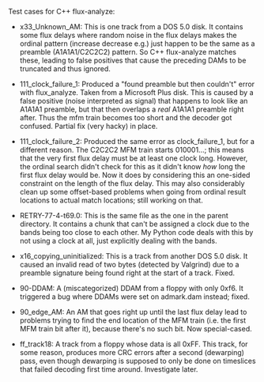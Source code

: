 Test cases for C++ flux-analyze:

- x33_Unknown_AM: This is one track from a DOS 5.0 disk. It contains some flux delays where random noise in the flux delays makes the ordinal pattern (increase decrease e.g.) just happen to be the same as a preamble (A1A1A1/C2C2C2) pattern. So C++ flux-analyze matches these, leading to false positives that cause the preceding DAMs to be truncated and thus ignored.

- 111_clock_failure_1: Produced a "found preamble but then couldn't" error with flux_analyze. Taken from a Microsoft Plus disk. This is caused by a false positive (noise interpreted as signal) that happens to look like an A1A1A1 preamble, but that then overlaps a *real* A1A1A1 preamble right after. Thus the mfm train becomes too short and the decoder got confused. Partial fix (very hacky) in place.

- 111_clock_failure_2: Produced the same error as clock_failure_1, but for a different reason. The C2C2C2 MFM train starts 010001...; this means that the very first flux delay must be at least one clock long. However, the ordinal search didn't check for this as it didn't know *how* long the first flux delay would be. Now it does by considering this an one-sided constraint on the length of the flux delay. This may also considerably clean up some offset-based problems when going from ordinal result locations to actual match locations; still working on that.

- RETRY-77-4-t69.0: This is the same file as the one in the parent directory. It contains a chunk that can't be assigned a clock due to the bands being too close to each other. My Python code deals with this by not using a clock at all, just explicitly dealing with the bands.

- x16_copying_uninitialized: This is a track from another DOS 5.0 disk. It caused an invalid read of two bytes (detected by Valgrind) due to a preamble signature being found right at the start of a track. Fixed.

- 90-DDAM: A (miscategorized) DDAM from a floppy with only 0xf6. It triggered a bug where DDAMs were set on admark.dam instead; fixed.

- 90_edge_AM: An AM that goes right up until the last flux delay lead to problems trying to find the end location of the MFM train (i.e. the first MFM train bit after it), because there's no such bit. Now special-cased.

- ff_track18: A track from a floppy whose data is all 0xFF. This track, for some reason, produces more CRC errors after a second (dewarping) pass, even though dewarping is supposed to only be done on timeslices that failed decoding first time around. Investigate later.
